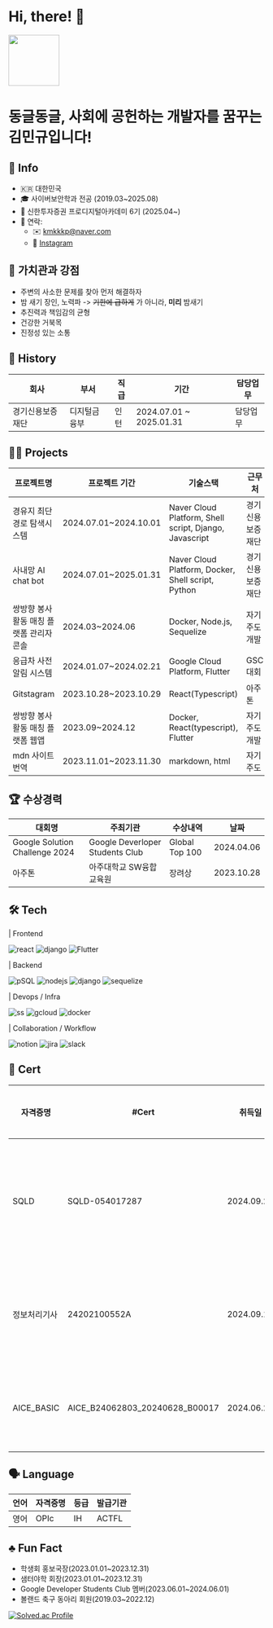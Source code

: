 # Hi, there! 👋 
<img src = "https://i.namu.wiki/i/yiTFRsku4ghNaoaPDoqHpN05W2SZo7PIn9Z7ZQEXq8kb8EQPgRiGrR2h04hQqcmPCGYKuwxc-Xb3En0aknpGUQ.webp" height="100">

# 동글동글, 사회에 공헌하는 개발자를 꿈꾸는 김민규입니다!

## 💁 Info
- 🇰🇷 대한민국
- 🎓 사이버보안학과 전공 (2019.03~2025.08)
- 🌱 신한투자증권 프로디지털아카데미 6기 (2025.04~)
- 🤙 연락:
  - ✉️ kmkkkp@naver.com
  - 🛜 [Instagram](https://www.instagram.com/min_q9_/)

## 💪 가치관과 강점
- 주변의 사소한 문제를 찾아 먼저 해결하자
- 밤 새기 장인, 노력파 -> ~~기한에 급하게~~ 가 아니라, **미리** 밤새기
- 추진력과 책임감의 균형
- 건강한 거북목
- 진정성 있는 소통

## 📜 History

<table>
  <thead>
    <tr>
      <th>회사</th>
      <th>부서</th>
      <th>직급</th>
      <th>기간</th>
      <th>담당업무</th>
    </tr>
  </thead>
  <tbody>
    <tr>
      <td>경기신용보증재단</td>
      <td>디지털금융부</td>
      <td>인턴</td>
      <td>2024.07.01 ~ 2025.01.31</td>
      <td>담당업무</td>
    </tr>
  </tbody>
</table>


## 🧑‍💻 Projects

<table>
  <thead>
    <tr>
      <th>프로젝트명</th>
      <th>프로젝트 기간</th>
      <th>기술스택</th>
      <th>근무처</th>
    </tr>
  </thead>
  <tbody>
    <tr>
      <td>경유지 최단경로 탐색시스템</td>
      <td>2024.07.01~2024.10.01</td>
      <td>Naver Cloud Platform, Shell script, Django, Javascript</td>
      <td>경기신용보증재단</td>
    </tr>
    <tr>
      <td>사내망 AI chat bot</td>
      <td>2024.07.01~2025.01.31</td>
      <td>Naver Cloud Platform, Docker, Shell script, Python</td>
      <td>경기신용보증재단</td>
    </tr>
    <tr>
      <td>쌍방향 봉사활동 매칭 플랫폼 관리자 콘솔</td>
      <td>2024.03~2024.06</td>
      <td>Docker, Node.js, Sequelize</td>
      <td>자기주도개발</td>
    </tr>
    <tr>
      <td>응급차 사전 알림 시스템</td>
      <td>2024.01.07~2024.02.21</td>
      <td>Google Cloud Platform, Flutter</td>
      <td>GSC 대회</td>
    </tr>
    <tr>
      <td>Gitstagram</td>
      <td>2023.10.28~2023.10.29</td>
      <td>React(Typescript)</td>
      <td>아주톤</td>
    </tr>
    <tr>
      <td>쌍방향 봉사활동 매칭 플랫폼 웹앱</td>
      <td>2023.09~2024.12</td>
      <td>Docker, React(typescript), Flutter</td>
      <td>자기주도개발</td>
    </tr>
    <tr>
      <td>mdn 사이트 번역</td>
      <td>2023.11.01~2023.11.30</td>
      <td>markdown, html</td>
      <td>자기주도</td>
    </tr>
  </tbody>
</table>


## 🏆 수상경력
<table>
  <thead>
    <tr>
      <th>대회명</th>
      <th>주최기관</th>
      <th>수상내역</th>
      <th>날짜</th>
    </tr>
  </thead>
  <tbody>
    <tr>
      <td>Google Solution Challenge 2024</td>
      <td>Google Deverloper Students Club</td>
      <td>Global Top 100</td>
      <td>2024.04.06</td>
    </tr>
    <tr>
      <td>아주톤</td>
      <td>아주대학교 SW융합교육원</td>
      <td>장려상</td>
      <td>2023.10.28</td>
    </tr>
  </tbody>
</table>

## 🛠️ Tech

| Frontend

![react](https://img.shields.io/badge/React-20232A?style=for-the-badge&logo=react&logoColor=61DAFB)
![django](https://img.shields.io/badge/Django-092E20?style=for-the-badge&logo=django&logoColor=white)
![Flutter](https://img.shields.io/badge/Flutter-02569B?style=for-the-badge&logo=flutter&logoColor=white)

| Backend

![pSQL](https://img.shields.io/badge/PostgreSQL-316192?style=for-the-badge&logo=postgresql&logoColor=white)
![nodejs](https://img.shields.io/badge/Node.js-43853D?style=for-the-badge&logo=node.js&logoColor=white)
![django](https://img.shields.io/badge/Django-092E20?style=for-the-badge&logo=django&logoColor=white)
![sequelize](https://img.shields.io/badge/Sequelize-52B0E7?style=for-the-badge&logo=Sequelize&logoColor=white)

| Devops / Infra

![ss](https://img.shields.io/badge/Shell_Script-121011?style=for-the-badge&logo=gnu-bash&logoColor=white)
![gcloud](https://img.shields.io/badge/Google_Cloud-4285F4?style=for-the-badge&logo=google-cloud&logoColor=white)
![docker](https://img.shields.io/badge/docker-%230db7ed.svg?style=for-the-badge&logo=docker&logoColor=white)

| Collaboration / Workflow

![notion](https://img.shields.io/badge/Notion-000000?style=for-the-badge&logo=notion&logoColor=white)
![jira](https://img.shields.io/badge/Jira-0052CC?style=for-the-badge&logo=Jira&logoColor=white)
![slack](https://img.shields.io/badge/Slack-4A154B?style=for-the-badge&logo=slack&logoColor=white)

## 🪪 Cert

<table>
  <thead>
    <tr>
      <th>자격증명</th>
      <th>#Cert</th>
      <th>취득일</th>
      <th>발급기관</th>
    </tr>
  </thead>
  <tbody>
    <tr>
      <td>SQLD</td>
      <td>SQLD-054017287</td>
      <td>2024.09.20</td>
      <td>한국데이터산업진흥원</td>
    </tr>
    <tr>
      <td>정보처리기사</td>
      <td>24202100552A</td>
      <td>2024.09.10</td>
      <td>한국산업인력공단</td>
    </tr>
    <tr>
      <td>AICE_BASIC</td>
      <td>AICE_B24062803_20240628_B00017</td>
      <td>2024.06.28</td>
      <td>KT, 한국경제신문</td>
    </tr>
  </tbody>
</table>

## 🗣️ Language

<table>
  <thead>
    <tr>
      <th>언어</th>
      <th>자격증명</th>
      <th>등급</th>
      <th>발급기관</th>
    </tr>
  </thead>
  <tbody>
    <tr>
      <td>영어</td>
      <td>OPIc</td>
      <td>IH</td>
      <td>ACTFL</td>
    </tr>
  </tbody>
</table>

## ♣️ Fun Fact
- 학생회 홍보국장(2023.01.01~2023.12.31)
- 샘터야학 회장(2023.01.01~2023.12.31)
- Google Developer Students Club 멤버(2023.06.01~2024.06.01)
- 볼랜드 축구 동아리 회원(2019.03~2022.12)

[![Solved.ac Profile](http://mazassumnida.wtf/api/v2/generate_badge?boj=kmkkkp)](https://solved.ac/kmkkkp/)
